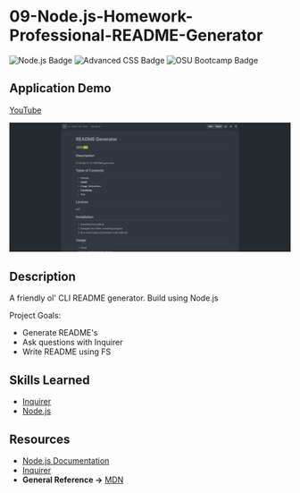# 09-Node.js-Homework-Professional-README-Generator
![Node.js Badge](https://img.shields.io/badge/JavaScript-Node.js-green) ![Advanced CSS Badge](https://img.shields.io/badge/CLI-green) ![OSU Bootcamp Badge](https://img.shields.io/badge/OSU-Bootcamp-red)

## Application Demo
[YouTube](https://youtu.be/m7ahttQrLlc)

![Application Screenshot](utils/screenshot1.png)

## Description
A friendly ol' CLI README generator. Build using Node.js

Project Goals:
- Generate README's
- Ask questions with Inquirer
- Write README using FS

## Skills Learned
- [Inquirer](https://www.npmjs.com/package//inquirer)
- [Node.js](https://developer.mozilla.org/en-US/docs/Glossary/Node.js?utm_campaign=feed&utm_medium=rss&utm_source=developer.mozilla.org)

## Resources
- [Node.js Documentation](https://nodejs.org/en/docs/)
- [Inquirer](https://www.npmjs.com/package//inquirer)
- **General Reference ->** [MDN](https://developer.mozilla.org/en-US/)
